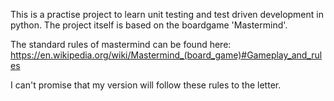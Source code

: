 This is a practise project to learn unit testing and test driven development in python.
The project itself is based on the boardgame 'Mastermind'.

The standard rules of mastermind can be found here:
https://en.wikipedia.org/wiki/Mastermind_(board_game)#Gameplay_and_rules

I can't promise that my version will follow these rules to the letter.
